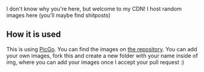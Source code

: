 I don't know why you're here, but welcome to my CDN! I host random images here (you'll maybe find shitposts)

## How it is used
This is using [PicGo](https://picgo.github.io/PicGo-Doc/en/guide/). You can find the images on [the repository](https://github.com/TheUltiOne/cdn/tree/main/img). You can add your own images, fork this and create a new folder with your name inside of img, where you can add your images once I accept your pull request :)
